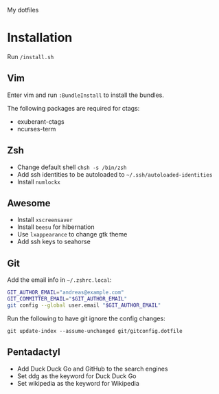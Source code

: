 My dotfiles

# Installation

Run `/install.sh`

## Vim

Enter vim and run `:BundleInstall` to install the bundles.

The following packages are required for ctags:
* exuberant-ctags
* ncurses-term

## Zsh

* Change default shell `chsh -s /bin/zsh`
* Add ssh identities to be autoloaded to `~/.ssh/autoloaded-identities`
* Install `numlockx`

## Awesome

* Install `xscreensaver`
* Install `beesu` for hibernation
* Use `lxappearance` to change gtk theme
* Add ssh keys to seahorse

## Git

Add the email info in `~/.zshrc.local`:

```zsh
GIT_AUTHOR_EMAIL="andreas@example.com"
GIT_COMMITTER_EMAIL="$GIT_AUTHOR_EMAIL"
git config --global user.email "$GIT_AUTHOR_EMAIL"
```

Run the following to have git ignore the config changes:

    git update-index --assume-unchanged git/gitconfig.dotfile

## Pentadactyl

* Add Duck Duck Go and GitHub to the search engines
* Set ddg as the keyword for Duck Duck Go
* Set wikipedia as the keyword for Wikipedia

